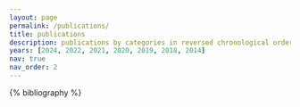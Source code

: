 ```yaml
---
layout: page
permalink: /publications/
title: publications
description: publications by categories in reversed chronological order. generated by jekyll-scholar.
years: [2024, 2022, 2021, 2020, 2019, 2018, 2014]
nav: true
nav_order: 2
---
```


<!-- _pages/publications.md -->
<div class="publications">

{% bibliography %}

</div>
